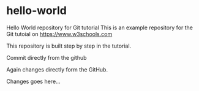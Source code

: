 # hello-world
Hello World repository for Git tutorial
This is an example repository for the Git tutoial on https://www.w3schools.com

This repository is built step by step in the tutorial.

Commit directly from the github

Again changes directly form the GitHub.

Changes goes here...
